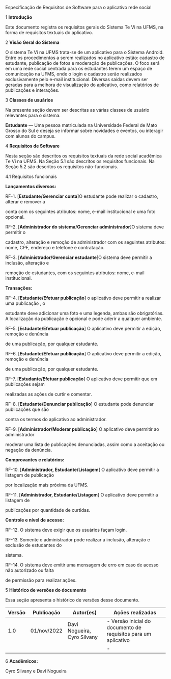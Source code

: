 

Especificação de Requisitos de Software para o aplicativo rede social

1  **Introdução**

Este documento registra os requisitos gerais do Sistema Te Vi na UFMS, na forma de requisitos textuais do aplicativo.

2  **Visão Geral do Sistema**

O sistema Te Vi na UFMS trata-se de um aplicativo para o Sistema Android. Entre os procedimentos a serem realizados no aplicativo estão: cadastro de estudante, publicação de fotos e moderação de publicações. O foco será em uma rede social centrada para os estudantes terem um espaço de comunicação na UFMS, onde o login e cadastro serão realizados exclusivamente pelo e-mail institucional. Diversas saídas devem ser geradas para a melhora de visualização do aplicativo, como relatórios de publicações e interações.

3  **Classes de usuários**

Na presente seção devem ser descritas as várias classes de usuário relevantes para o sistema.


**Estudante** — Uma pessoa matriculada na Universidade Federal de Mato Grosso do Sul e deseja se informar sobre novidades e eventos, ou interagir com alunos do campus.

4  **Requisitos de Software**

Nesta seção são descritos os requisitos textuais da rede social acadêmica Te Vi na UFMS. Na Seção 5.1 são descritos os requisitos funcionais. Na Seção 5.2 são descritos os requisitos não-funcionais.

4.1 Requisitos funcionais

**Lançamentos diversos:**

RF-1. [**Estudante/Gerenciar conta**]O estudante pode realizar o cadastro, alterar e remover a

conta  com os seguintes atributos: nome, e-mail institucional e uma foto opcional.

RF-2. [**Administrador do sistema**/**Gerenciar administrador**]O sistema deve permitir o

cadastro, alteração e remoção de administrador com os seguintes atributos: nome, CPF, endereço e telefone e contratação.

RF-3. [**Administrador/Gerenciar estudante**]O sistema deve permitir a inclusão, alteração e

remoção de estudantes, com os seguintes atributos: nome, e-mail institucional.

**Transações:**

RF-4. [**Estudante/Efetuar publicação**] o aplicativo deve permitir a realizar uma publicação , o

estudante deve adicionar uma foto e uma legenda, ambas são obrigatórias. A localização da publicação é opcional e pode aderir a qualquer ambiente.

RF-5. [**Estudante/Efetuar publicação**] O aplicativo deve permitir a edição, remoção e denúncia

de uma publicação, por qualquer estudante.

RF-6. [**Estudante/Efetuar publicação**] O aplicativo deve permitir a edição, remoção e denúncia

de uma publicação, por qualquer estudante.

RF-7. [**Estudante/Efetuar publicação**] O aplicativo deve permitir que em publicações sejam

realizadas as ações de curtir e comentar.

RF-8. [**Estudante/Denunciar publicação**] O estudante pode denunciar publicações que são

contra os termos do aplicativo ao administrador.

RF-9. [**Administrador/Moderar publicação**] O aplicativo deve permitir ao administrador

moderar uma lista de publicações denunciadas, assim como a aceitação ou negação da denúncia.

**Comprovantes e relatórios:**

RF-10. [**Administrador, Estudante/Listagem**] O aplicativo deve permitir a listagem de publicação

por localização mais próxima da UFMS.

RF-11. [**Administrador, Estudante/Listagem**] O aplicativo deve permitir a listagem de

publicações por quantidade de curtidas.

**Controle e nível de acesso:**

RF-12. O sistema deve exigir que os usuários façam login.

RF-13. Somente o administrador pode realizar a inclusão, alteração e exclusão de estudantes do

sistema.

RF-14. O sistema deve emitir uma mensagem de erro em caso de acesso não autorizado ou falta

de permissão para realizar ações.

5  **Histórico de versões do documento**

Essa seção apresenta o histórico de versões desse documento.



|**Versão**|**Publicação**|**Autor(es)**|**Ações realizadas**|
| - | - | - | - |
|1.0|01/nov/2022|Davi Nogueira, Cyro Silvany|- Versão inicial do documento de requisitos para um aplicativo|
||||-|


6  **Acadêmicos:**

Cyro Silvany e Davi Nogueira
